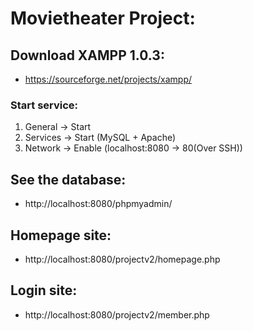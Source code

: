 # Movietheater Project:

## Download XAMPP 1.0.3:
- https://sourceforge.net/projects/xampp/
### Start service:
1. General -> Start
2. Services -> Start (MySQL + Apache) 
3. Network -> Enable (localhost:8080 -> 80(Over SSH))

## See the database:
- http://localhost:8080/phpmyadmin/

## Homepage site:
- http://localhost:8080/projectv2/homepage.php

## Login site:
- http://localhost:8080/projectv2/member.php

